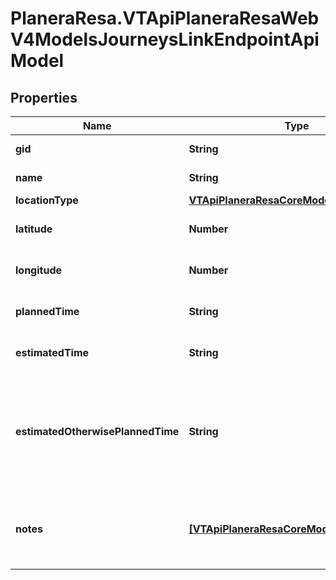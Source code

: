 # PlaneraResa.VTApiPlaneraResaWebV4ModelsJourneysLinkEndpointApiModel

## Properties

Name | Type | Description | Notes
------------ | ------------- | ------------- | -------------
**gid** | **String** | The 16-digit Västtrafik gid. | [optional] 
**name** | **String** | The location name. | 
**locationType** | [**VTApiPlaneraResaCoreModelsLocationType**](VTApiPlaneraResaCoreModelsLocationType.md) |  | 
**latitude** | **Number** | The WGS84 latitude of the location. | [optional] 
**longitude** | **Number** | The WGS84 longitude of the location. | [optional] 
**plannedTime** | **String** | The planned time in RFC 3339 format. | 
**estimatedTime** | **String** | The estimated time in RFC 3339 format. | [optional] 
**estimatedOtherwisePlannedTime** | **String** | The best known time of the link in RFC 3339 format. Is EstimatedTime if exists, otherwise PlannedTime. | [optional] [readonly] 
**notes** | [**[VTApiPlaneraResaCoreModelsNote]**](VTApiPlaneraResaCoreModelsNote.md) | An ordered list (most important first) of notes related to the end point. | [optional] 


